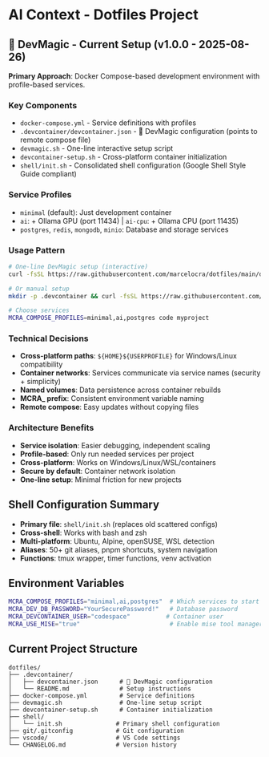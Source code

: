 # AI Context - Dotfiles Project

## 🚀 DevMagic - Current Setup (v1.0.0 - 2025-08-26)

**Primary Approach**: Docker Compose-based development environment with profile-based services.

### Key Components
- `docker-compose.yml` - Service definitions with profiles
- `.devcontainer/devcontainer.json` - 🚀 DevMagic configuration (points to remote compose file)
- `devmagic.sh` - One-line interactive setup script
- `devcontainer-setup.sh` - Cross-platform container initialization
- `shell/init.sh` - Consolidated shell configuration (Google Shell Style Guide compliant)

### Service Profiles
- `minimal` (default): Just development container
- `ai`: + Ollama GPU (port 11434) | `ai-cpu`: + Ollama CPU (port 11435)
- `postgres`, `redis`, `mongodb`, `minio`: Database and storage services

### Usage Pattern
```bash
# One-line DevMagic setup (interactive)
curl -fsSL https://raw.githubusercontent.com/marcelocra/dotfiles/main/devmagic.sh | bash

# Or manual setup
mkdir -p .devcontainer && curl -fsSL https://raw.githubusercontent.com/marcelocra/dotfiles/main/.devcontainer/devcontainer.json -o .devcontainer/devcontainer.json

# Choose services
MCRA_COMPOSE_PROFILES=minimal,ai,postgres code myproject
```

### Technical Decisions
- **Cross-platform paths**: `${HOME}${USERPROFILE}` for Windows/Linux compatibility
- **Container networks**: Services communicate via service names (security + simplicity)
- **Named volumes**: Data persistence across container rebuilds
- **MCRA_ prefix**: Consistent environment variable naming
- **Remote compose**: Easy updates without copying files

### Architecture Benefits
- **Service isolation**: Easier debugging, independent scaling
- **Profile-based**: Only run needed services per project  
- **Cross-platform**: Works on Windows/Linux/WSL/containers
- **Secure by default**: Container network isolation
- **One-line setup**: Minimal friction for new projects

## Shell Configuration Summary

- **Primary file**: `shell/init.sh` (replaces old scattered configs)
- **Cross-shell**: Works with bash and zsh
- **Multi-platform**: Ubuntu, Alpine, openSUSE, WSL detection
- **Aliases**: 50+ git aliases, pnpm shortcuts, system navigation
- **Functions**: tmux wrapper, timer functions, venv activation

## Environment Variables
```bash
MCRA_COMPOSE_PROFILES="minimal,ai,postgres"  # Which services to start
MCRA_DEV_DB_PASSWORD="YourSecurePassword!"   # Database password
MCRA_DEVCONTAINER_USER="codespace"          # Container user
MCRA_USE_MISE="true"                         # Enable mise tool manager
```

## Current Project Structure
```
dotfiles/
├── .devcontainer/
│   ├── devcontainer.json      # 🚀 DevMagic configuration
│   └── README.md              # Setup instructions
├── docker-compose.yml         # Service definitions
├── devmagic.sh                # One-line setup script
├── devcontainer-setup.sh      # Container initialization
├── shell/
│   └── init.sh               # Primary shell configuration
├── git/.gitconfig            # Git configuration  
├── vscode/                   # VS Code settings
└── CHANGELOG.md              # Version history
```
